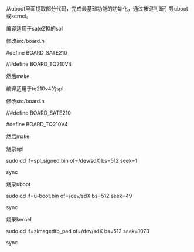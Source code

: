 
从uboot里面提取部分代码，完成最基础功能的初始化，通过按键判断引导uboot或kernel。


编译适用于sate210的spl

修改src/board.h

#define BOARD_SATE210

//#define BOARD_TQ210V4

然后make


编译适用于tq210v4的spl

修改src/board.h

//#define BOARD_SATE210

#define BOARD_TQ210V4

然后make


烧录spl

sudo dd if=spl_signed.bin of=/dev/sdX bs=512 seek=1

sync


烧录uboot

sudo dd if=u-boot.bin of=/dev/sdX bs=512 seek=49

sync


烧录kernel

sudo dd if=zImagedtb_pad of=/dev/sdX bs=512 seek=1073

sync
